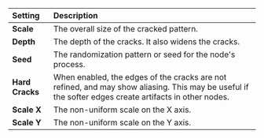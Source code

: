 | Setting         | Description                                                                                                                                           |
| :-------------- | :---------------------------------------------------------------------------------------------------------------------------------------------------- |
| **Scale**       | The overall size of the cracked pattern.                                                                                                              |
| **Depth**       | The depth of the cracks. It also widens the cracks.                                                                                                   |
| **Seed**        | The randomization pattern or seed for the node's process.                                                                                             |  |
| **Hard Cracks** | When enabled, the edges of the cracks are not refined, and may show aliasing. This may be useful if the softer edges create artifacts in other nodes. |
| **Scale X**     | The non-uniform scale on the X axis.                                                                                                                  |
| **Scale Y**     | The non-uniform scale on the Y axis.                                                                                                                  |



